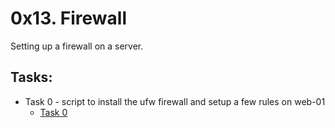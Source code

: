 # 0x13. Firewall

Setting up a firewall on a server.

## Tasks:

- Task 0 - script to install the ufw firewall and setup a few rules on web-01
     - [Task 0]()
